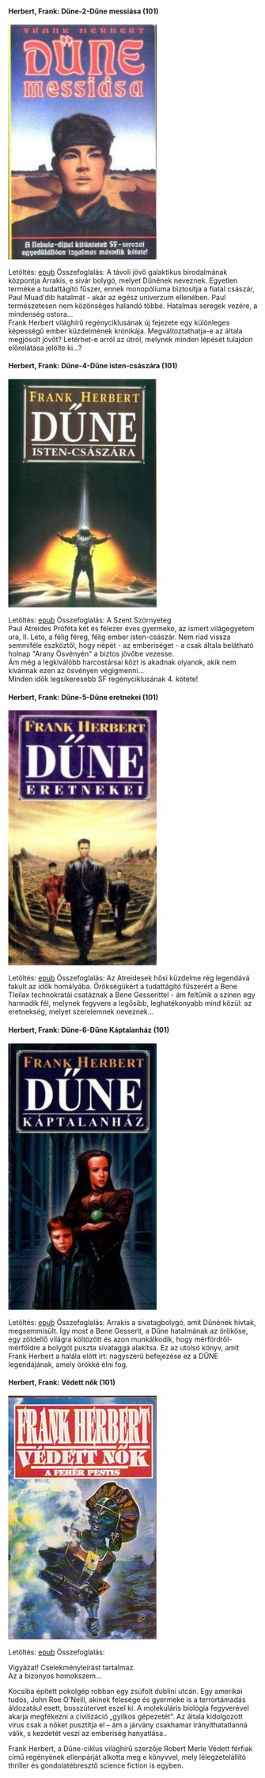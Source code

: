 #### <a name="id_183">Herbert, Frank: Dűne-2-Dűne messiása (101)</a>
<img src="https://github.com/BercziSandor/calibre_lib/raw/main/Herbert%2C%20Frank/Dune-2-Dune%20messiasa%20%28183%29/cover.jpg" alt="cover" width="300"/>

Letöltés: [epub](https://github.com/BercziSandor/calibre_lib/raw/main/Herbert%2C%20Frank/Dune-2-Dune%20messiasa%20%28183%29/Dune-2-Dune%20messiasa%20-%20Herbert%2C%20Frank.epub)
Összefoglalás:
A távoli jövő galaktikus birodalmának központja Arrakis, e sivár bolygó, melyet Dűnének neveznek. Egyetlen terméke a tudattágító fűszer, ennek monopóliuma biztosítja a fiatal császár, Paul Muad'dib hatalmát - akár az egész univerzum ellenében. Paul természetesen nem közönséges halandó többé. Hatalmas seregek vezére, a mindenség ostora...<BR>Frank Herbert világhírű regényciklusának új fejezete egy különleges képességű ember küzdelmének krónikája. Megváltoztathatja-e az általa megjósolt jövőt? Letérhet-e arról az útról, melynek minden lépését tulajdon előrelátása jelölte ki...?

#### <a name="id_185">Herbert, Frank: Dűne-4-Dűne isten-császára (101)</a>
<img src="https://github.com/BercziSandor/calibre_lib/raw/main/Herbert%2C%20Frank/Dune-4-Dune%20isten-csaszara%20%28185%29/cover.jpg" alt="cover" width="300"/>

Letöltés: [epub](https://github.com/BercziSandor/calibre_lib/raw/main/Herbert%2C%20Frank/Dune-4-Dune%20isten-csaszara%20%28185%29/Dune-4-Dune%20isten-csaszara%20-%20Herbert%2C%20Frank.epub)
Összefoglalás:
A Szent Szörnyeteg<BR>Paul Atreides Próféta két és félezer éves gyermeke, az ismert világegyetem ura, II. Leto, a félig féreg, félig ember isten-császár. Nem riad vissza semmiféle eszköztől, hogy népét - az emberiséget - a csak általa belátható holnap "Arany Ösvényén" a biztos jövőbe vezesse.<BR>Ám még a legkiválóbb harcostársai közt is akadnak olyanok, akik nem kívánnak ezen az ösvényen végigmenni...<BR>Minden idők legsikeresebb SF regényciklusának 4. kötete!

#### <a name="id_186">Herbert, Frank: Dűne-5-Dűne eretnekei (101)</a>
<img src="https://github.com/BercziSandor/calibre_lib/raw/main/Herbert%2C%20Frank/Dune-5-Dune%20eretnekei%20%28186%29/cover.jpg" alt="cover" width="300"/>

Letöltés: [epub](https://github.com/BercziSandor/calibre_lib/raw/main/Herbert%2C%20Frank/Dune-5-Dune%20eretnekei%20%28186%29/Dune-5-Dune%20eretnekei%20-%20Herbert%2C%20Frank.epub)
Összefoglalás:
Az Atreidesek hősi küzdelme rég legendává fakult az idők homályába. Örökségükért a tudattágító fűszerért a Bene Tleilax technokratái csatáznak a Bene Gesserittel - ám feltűnik a színen egy harmadik fél, melynek fegyvere a legősibb, leghatékonyabb mind közül: az eretnekség, melyet szerelemnek neveznek...

#### <a name="id_187">Herbert, Frank: Dűne-6-Dűne Káptalanház (101)</a>
<img src="https://github.com/BercziSandor/calibre_lib/raw/main/Herbert%2C%20Frank/Dune-6-Dune%20Kaptalanhaz%20%28187%29/cover.jpg" alt="cover" width="300"/>

Letöltés: [epub](https://github.com/BercziSandor/calibre_lib/raw/main/Herbert%2C%20Frank/Dune-6-Dune%20Kaptalanhaz%20%28187%29/Dune-6-Dune%20Kaptalanhaz%20-%20Herbert%2C%20Frank.epub)
Összefoglalás:
Arrakis a sivatagbolygó, amit Dűnének hívtak, megsemmisült. Így most a Bene Gesserit, a Dűne hatalmának az örököse, egy zöldellő világra költözött és azon munkálkodik, hogy mérfördről-mérföldre a bolygót puszta sivataggá alakítsa. Ez az utolsó könyv, amit Frank Herbert a halála előtt írt: nagyszerű befejezése ez a DŰNE legendájának, amely örökké élni fog.

#### <a name="id_702">Herbert, Frank: Védett nők (101)</a>
<img src="https://github.com/BercziSandor/calibre_lib/raw/main/Herbert%2C%20Frank/Vedett%20nok%20%28702%29/cover.jpg" alt="cover" width="300"/>

Letöltés: [epub](https://github.com/BercziSandor/calibre_lib/raw/main/Herbert%2C%20Frank/Vedett%20nok%20%28702%29/Vedett%20nok%20-%20Herbert%2C%20Frank.epub)
Összefoglalás:
<div><p class="description">Vigyázat! Cselekményleírást tartalmaz.<br>Az a bizonyos homokszem…</p>
<p class="description">Kocsiba épített pokolgép robban egy zsúfolt dublini utcán. Egy amerikai tudós, John Roe O'Neill, akinek felesége és gyermeke is a terrortámadás áldozatául esett, bosszútervet eszel ki. A molekuláris biológia fegyverével akarja megfékezni a civilizáció „gyilkos gépezetét”. Az általa kidolgozott vírus csak a nőket pusztítja el – ám a járvány csakhamar irányíthatatlanná válik, s kezdetét veszi az emberiség hanyatlása..</p>
<p class="description">Frank Herbert, a Dűne-ciklus világhírű szerzője Robert Merle Védett férfiak című regényének ellenpárját alkotta meg e könyvvel, mely lélegzetelállító thriller és gondolatébresztő science fiction is egyben.</p></div>

